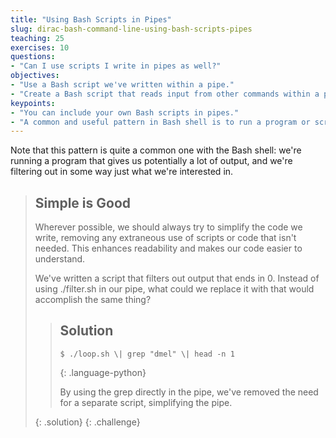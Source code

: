 ```yaml
---
title: "Using Bash Scripts in Pipes"
slug: dirac-bash-command-line-using-bash-scripts-pipes
teaching: 25 
exercises: 10
questions:
- "Can I use scripts I write in pipes as well?"
objectives:
- "Use a Bash script we've written within a pipe."
- "Create a Bash script that reads input from other commands within a pipe."
keypoints:
- "You can include your own Bash scripts in pipes."
- "A common and useful pattern in Bash shell is to run a program or script that generates potentially a lot of output, then use pipes to filter out what you're really after."
---
```


Note that this pattern is quite a common one with the Bash shell: we're running a program that gives us potentially a lot of output, and we're filtering out in some way just what we're interested in.

> ## Simple is Good
> 
> Wherever possible, we should always try to simplify the code we write, removing any extraneous use of scripts or code that isn't needed. This enhances readability and makes our code easier to understand.
> 
> We've written a script that filters out output that ends in 0. Instead of using ./filter.sh in our pipe, what could we replace it with that would accomplish the same thing?
> 
> > ## Solution
> > 
> > ~~~
> > $ ./loop.sh \| grep "dmel" \| head -n 1
> > ~~~
> > {: .language-python}
> > 
> > By using the grep directly in the pipe, we've removed the need for a separate script, simplifying the pipe.
> >
>{: .solution}
{: .challenge}
